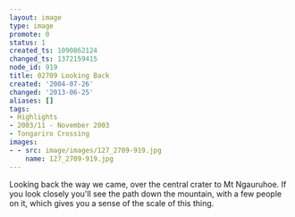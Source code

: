 ```yaml
---
layout: image
type: image
promote: 0
status: 1
created_ts: 1090862124
changed_ts: 1372159415
node_id: 919
title: 02709 Looking Back
created: '2004-07-26'
changed: '2013-06-25'
aliases: []
tags:
- Highlights
- 2003/11 - November 2003
- Tongariro Crossing
images:
- - src: image/images/127_2709-919.jpg
    name: 127_2709-919.jpg
---
```

Looking back the way we came, over the central crater to Mt Ngauruhoe.  If you look closely you'll see the path down the mountain, with a few people on it, which gives you a sense of the scale of this thing.
